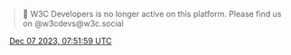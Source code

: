 > 📢 W3C Developers is no longer active on this platform\. Please find us on @w3cdevs@w3c\.social

<img src="../media/tweet.ico" width="12" /> [Dec 07 2023, 07:51:59 UTC](https://twitter.com/w3cdevs/status/1732669269526151418)